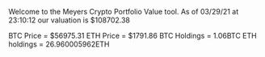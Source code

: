 Welcome to the Meyers Crypto Portfolio Value tool. 
As of 03/29/21 at 23:10:12 our valuation is $108702.38 

BTC Price = $56975.31
 ETH Price = $1791.86
BTC Holdings = 1.06BTC
 ETH holdings = 26.960005962ETH 
